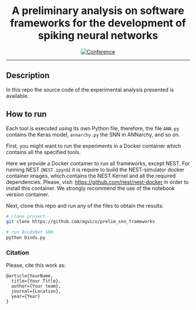 <div align="center">    
 
# A preliminary analysis on software frameworks for the development of spiking neural networks

[![Conference](https://img.shields.io/badge/Hais-2021-informational)]()  

 ----
</div>
 
## Description   
In this repo the source code of the experimental analysis presented is available. 

## How to run   
Each tool is executed using its own Python file, therefore, the file `ANN.py` contains the Keras model, `annarchy.py` the SNN in ANNarchy, and so on.

First, you might want to run the experiments in a Docker container which contains all the specified tools.

Here we provide a Docker container to run all frameworks, except NEST. For running NEST (`NEST.ipynb`) it is require to build the NEST-simulator docker container images, which contains the NEST Kernel and all the required dependencies. Please, visit: https://github.com/nest/nest-docker in order to install this container. We strongly recommend the use of the notebook version container.

Next, clone this repo and run any of the files to obtain the results:
```bash
# clone project   
git clone https://github.com/agvico/prelim_snn_frameworks

# run BindsNet SNN
python binds.py
```

### Citation  

Please, cite this work as:
```
@article{YourName,
  title={Your Title},
  author={Your team},
  journal={Location},
  year={Year}
}
```   
